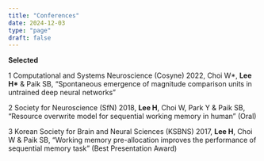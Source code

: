 ```yaml
---
title: "Conferences"
date: 2024-12-03
type: "page"
draft: false
---
```


**Selected**

1	Computational and Systems Neuroscience (Cosyne) 2022, Choi W*, __Lee H*__ & Paik SB,
“Spontaneous emergence of magnitude comparison units in untrained deep neural networks”

2	Society for Neuroscience (SfN) 2018, __Lee H__, Choi W, Park Y & Paik SB,
“Resource overwrite model for sequential working memory in human” (Oral)

3	Korean Society for Brain and Neural Sciences (KSBNS) 2017, __Lee H__, Choi W & Paik SB,
“Working memory pre-allocation improves the performance of sequential memory task” (Best Presentation Award)
